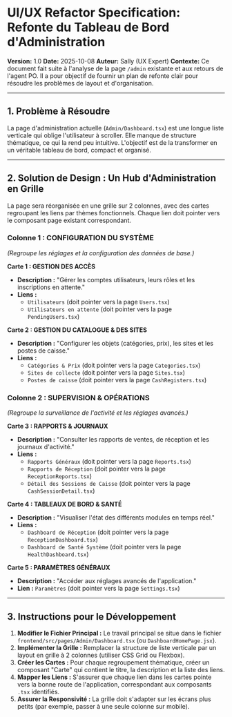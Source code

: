 # UI/UX Refactor Specification: Refonte du Tableau de Bord d'Administration

**Version:** 1.0
**Date:** 2025-10-08
**Auteur:** Sally (UX Expert)
**Contexte:** Ce document fait suite à l'analyse de la page `/admin` existante et aux retours de l'agent PO. Il a pour objectif de fournir un plan de refonte clair pour résoudre les problèmes de layout et d'organisation.

---

## 1. Problème à Résoudre

La page d'administration actuelle (`Admin/Dashboard.tsx`) est une longue liste verticale qui oblige l'utilisateur à scroller. Elle manque de structure thématique, ce qui la rend peu intuitive. L'objectif est de la transformer en un véritable tableau de bord, compact et organisé.

---

## 2. Solution de Design : Un Hub d'Administration en Grille

La page sera réorganisée en une grille sur 2 colonnes, avec des cartes regroupant les liens par thèmes fonctionnels. Chaque lien doit pointer vers le composant page existant correspondant.

### Colonne 1 : CONFIGURATION DU SYSTÈME
*(Regroupe les réglages et la configuration des données de base.)*

**Carte 1 : GESTION DES ACCÈS**
- **Description :** "Gérer les comptes utilisateurs, leurs rôles et les inscriptions en attente."
- **Liens :**
    - `Utilisateurs` (doit pointer vers la page `Users.tsx`)
    - `Utilisateurs en attente` (doit pointer vers la page `PendingUsers.tsx`)

**Carte 2 : GESTION DU CATALOGUE & DES SITES**
- **Description :** "Configurer les objets (catégories, prix), les sites et les postes de caisse."
- **Liens :**
    - `Catégories & Prix` (doit pointer vers la page `Categories.tsx`)
    - `Sites de collecte` (doit pointer vers la page `Sites.tsx`)
    - `Postes de caisse` (doit pointer vers la page `CashRegisters.tsx`)

### Colonne 2 : SUPERVISION & OPÉRATIONS
*(Regroupe la surveillance de l'activité et les réglages avancés.)*

**Carte 3 : RAPPORTS & JOURNAUX**
- **Description :** "Consulter les rapports de ventes, de réception et les journaux d'activité."
- **Liens :**
    - `Rapports Généraux` (doit pointer vers la page `Reports.tsx`)
    - `Rapports de Réception` (doit pointer vers la page `ReceptionReports.tsx`)
    - `Détail des Sessions de Caisse` (doit pointer vers la page `CashSessionDetail.tsx`)

**Carte 4 : TABLEAUX DE BORD & SANTÉ**
- **Description :** "Visualiser l'état des différents modules en temps réel."
- **Liens :**
    - `Dashboard de Réception` (doit pointer vers la page `ReceptionDashboard.tsx`)
    - `Dashboard de Santé Système` (doit pointer vers la page `HealthDashboard.tsx`)

**Carte 5 : PARAMÈTRES GÉNÉRAUX**
- **Description :** "Accéder aux réglages avancés de l'application."
- **Lien :** `Paramètres` (doit pointer vers la page `Settings.tsx`)

---

## 3. Instructions pour le Développement

1.  **Modifier le Fichier Principal :** Le travail principal se situe dans le fichier `frontend/src/pages/Admin/Dashboard.tsx` (ou `DashboardHomePage.jsx`).
2.  **Implémenter la Grille :** Remplacer la structure de liste verticale par un layout en grille à 2 colonnes (utiliser CSS Grid ou Flexbox).
3.  **Créer les Cartes :** Pour chaque regroupement thématique, créer un composant "Carte" qui contient le titre, la description et la liste des liens.
4.  **Mapper les Liens :** S'assurer que chaque lien dans les cartes pointe vers la bonne route de l'application, correspondant aux composants `.tsx` identifiés.
5.  **Assurer la Responsivité :** La grille doit s'adapter sur les écrans plus petits (par exemple, passer à une seule colonne sur mobile).
